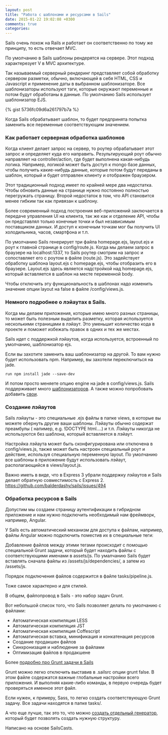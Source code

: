 ```yaml
---
layout: post
title: "Работа с шаблонами и ресурсами в Sails"
date: 2015-01-22 19:02:08 +0300
comments: true
categories:
---
```


Sails очень похож на Rails и работает он соответственно по тому же принципу, то есть отвечает MVC.

<!--more-->

По умолчанию в Sails шаблоны рендерятся на сервере. Этот подход характерезует V в MVC архитектуре.

Так называемый серверный рендеринг представляет собой обработку сервером разметки, обычно, включающей в себя HTML, CSS и Javascript и применение даты в выбранном шаблонизаторе.  Все шаблонизаторы используют таги, которые окружают переменные и потом будут обработаны в данные. По умолчанию Sails использует шаблонизатор EJS.

{% gist 5736fc09d6a261797b7a %}

Когда Sails обрабатывает шаблон, то будет предпринята попытка заменить все переменные соответствующим значением.

### Как работает серверная обработка шаблонов

Когда клиент делает запрос на сервер, то роутер обрабатывает этот запрос и определяет куда его направить. Результирующий роут обычно направляет на controller/action, где будет выполнена какая-нибудь логика. Например, логикой может быть доступ к mongo базе данных, чтобы получить какие-нибудь данные, которые потом будут переданы в шаблон, который и будет отправлен клиенту и отображен браузером.

Этот традиционный подход имеет по крайней мере два недостатка. Чтобы обновить данные на странице нужно постоянно полностью перегружать страницу. Второй недостаток в том, что API становится менее гибким так как привязан к шаблону.

Более современный подход построения веб-приложений заключается в передаче управления UI на клиента, так же как и отделение API, чтобы он представлял только конечные точки и был независимым поставщиком данных. И доступ к конечным точкам мог бы получить UI холодильника, часов, смартфона и т.п.

По умолчанию Sails генерирует три файла homepage.ejs, layout.ejs и роут к главной странице в config/route.js. Когда мы делаем запрос в браузере на localhost:1337, то Sails роутер смотрим на запрос и сопоставляет его с роутом в файле (route.js). Это задействует обработку шаблона layout.ejs с homepage.ejs, чтобы отобразить его в браузере. Layout.еjs здесь является надстройкой над homepage.ejs, который вставляется в шаблон на месте переменной body.

Чтобы отключить эту функциональность в шаблонах надо изменить значение опции layout на false в файле /config/views.js.

### Немного подробнее о лэйаутах в Sails.

Когда мы делаем приложения, которые имею много разных страницы, то может быть полезным выделить разметку, которая используется несколькими страницами в лэйаут. Это уменьшит количество кода в проекте и поможет избежать правок в одних и тех же местах.

Sails идет с поддержкой лэйаутов, когда используется, встроенный по умолчанию, шаблонизатор ejs.

Если вы захотите заменить ваш шаблонизатор на другой. То вам нужно будет использовать npm. Например, вы захотели переключиться на jade.

`run npm install jade --save-dev`

И потом просто меняете опцию engine на jade в config/views.js.
Sails поддерживает много [шаблонизаторов](http://sailsjs.org/#/documentation/concepts/Views/ViewEngines.html). А также можно попробовать добавить [свои](https://github.com/tj/consolidate.js/blob/master/Readme.md#api).

### Создание лэйаутов

Sails лэйауты - это специальные .ejs файлы в папке views, в которые вы можете обернуть другие ваши шаблоны. Лэйауты обычно содержат преамбулы ( напимер, e.g. !DOCTYPE html<html><head>....</head><body>) и т.п. Лэйауты никогда не используются без шаблона, который вставляется в лэйаут.

Настройка лэйаута может быть сконфигурирована или отключена в config/views.js, также может быть настроен специальный роут и действие, используя специальную переменную layout. По умолчанию все шаблоны в приложение будут использовать лэйаут, располагающийся в views/layout.js.

Важно иметь в виде, что в Express 3 убрали поддержку лэйаутов и Sails делает обратную совместимость с Express 2. https://github.com/balderdashy/sails/issues/494

### Обработка ресурсов в Sails

Допустим мы создаем страницу аутентификации в гибридном приложение и нам нужно подключить необходимый нам фреймворк, например, Angular.

У Sails есть автоматический механизм для доступа к файлам, например, файлы Angular можно подключить поместив их в специальные теги:

<!--SCRIPTS-->
<!--SCRIPTS END-->

Добавление файлов между этими тегами происходит с помощью специальной Grunt задачи, который будет находить файлы с соответствующими именами в assets/js. По умалчанию Sails будет вставлять сначала файлы из /assets/js/dependencies/, а затем из /assets/js.

Порядок подключения файлов содержится в файле tasks/pipeline.js.

Тоже самое характерно и для стилей.

<!--STYLES-->
<!--STYLES END-->

В общем, файлопровод  в Sails - это набор задач Grunt.

Вот небольшой список того, что Sails позволяет делать по умолчанию с файлами:

- Автоматическая компиляция LESS
- Автоматическая компиляция JST
- Автоматическая компиляция Coffescript
- Автоматическая вставка, минификация и конкатенация ресурсов
- Создание продакшен файлов
- Синхронизация и наблюдение за файлами
- Оптимизация файлов в продакшене

Более [подробно про Grunt задачи в Sails](https://github.com/irlnathan/s-grunt-docs/blob/master/overview.md)

Grunt можно легко отключить выставив в .sailsrc опции grunt  false. В этом файле содержатся важные глобальные настройки всего приложения. И выполняя какие-либо команды, в первую очередь будет проверяться именное этот файл.

Если нужен, к примеру, Sass, то легко создать соответствующую Grunt задачу. Все задачи находятся в папке tasks/.

А что еще лучше, так это то, что можно [создать отдельный генератор](https://github.com/balderdashy/sails-generate-generator), который будет позволять создать нужную структуру.

Написано на основе SailsCasts.
